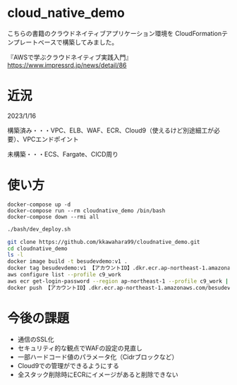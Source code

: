 # cloud_native_demo
こちらの書籍のクラウドネイティブアプリケーション環境を
CloudFormationテンプレートベースで構築してみました。

『AWSで学ぶクラウドネイティブ実践入門』
https://www.impressrd.jp/news/detail/86

# 近況
2023/1/16

構築済み・・・VPC、ELB、WAF、ECR、Cloud9（使えるけど別途細工が必要）、VPCエンドポイント

未構築・・・ECS、Fargate、CICD周り

# 使い方

```
docker-compose up -d
docker-compose run --rm cloudnative_demo /bin/bash
docker-compose down --rmi all
```

```bash
./bash/dev_deploy.sh
```

```bash
git clone https://github.com/kkawahara99/cloudnative_demo.git
cd cloudnative_demo
ls -l
docker image build -t besudevdemo:v1 .
docker tag besudevdemo:v1 【アカウントID】.dkr.ecr.ap-northeast-1.amazonaws.com/besudevdemo:v1
aws configure list --profile c9_work
aws ecr get-login-password --region ap-northeast-1 --profile c9_work | docker login --username AWS --password-stdin 【アカウントID】.dkr.ecr.ap-northeast-1.amazonaws.com
docker push 【アカウントID】.dkr.ecr.ap-northeast-1.amazonaws.com/besudevdemo:v1
```
# 今後の課題
- 通信のSSL化
- セキュリティ的な観点でWAFの設定の見直し
- 一部ハードコード値のパラメータ化（Cidrブロックなど）
- Cloud9での管理ができるようにする
- 全スタック削除時にECRにイメージがあると削除できない
